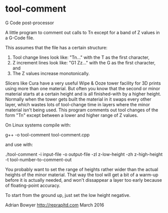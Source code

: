 # tool-comment
G Code post-processor

A little program to comment out calls to Tn except for a band of Z values in a G-Code file.

This assumes that the file has a certain structure:

   1. Tool change lines look like: "Tn..." with the T as the first character,
   2. Z increment lines look like: "G1 Zz..." with the G as the first character, and
   3. The Z values increase monotonically.

Slicers like Cura have a very useful Wipe & Ooze tower facility for 3D prints using
more than one material.  But often you know that the second or minor material starts at a certain 
height and is all finished-with by a higher height.  Normally when the tower gets built the material
in it swaps every other layer, which wastes lots of tool-change time in layers where the 
minor material isn't being used.  This program comments out tool changes of the form "Tn"
except between a lower and higher range of Z values.

On Linux systems compile with:

  g++ -o tool-comment tool-comment.cpp

and use with:

  ./tool-comment -i input-file -o output-file -zl z-low-height -zh z-high-height -t tool-number-to-comment-out

You probably want to set the range of heights rather wider than the actual heights of the minor material.
That way the tool will get a bit of a warm-up before it is actually needed, and won't dissappear a layer 
too early because of floating-point accuracy.

To start from the ground up, just set the low height negative.

Adrian Bowyer
http://reprapltd.com
March 2016
